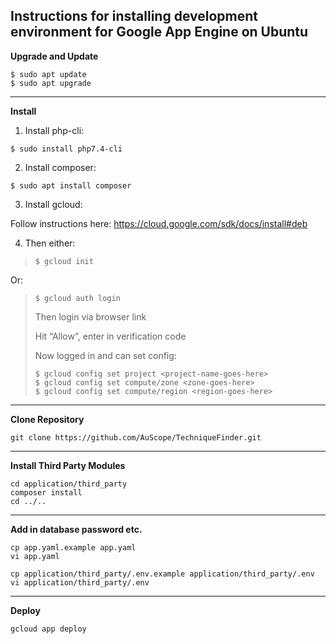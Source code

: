 ## Instructions for installing development environment for Google App Engine on Ubuntu

**Upgrade and Update**

```
$ sudo apt update
$ sudo apt upgrade
```

---

**Install**

1. Install php-cli:

```
$ sudo install php7.4-cli
```

2. Install composer:
```
$ sudo apt install composer
```

3. Install gcloud:

Follow instructions here: https://cloud.google.com/sdk/docs/install#deb

4. Then either:

>```
>$ gcloud init
>```

Or:

>```
>$ gcloud auth login
>```
>
> Then login via browser link
>
> Hit “Allow”, enter in verification code
>
> Now logged in and can set config:
>
>```
>$ gcloud config set project <project-name-goes-here>
>$ gcloud config set compute/zone <zone-goes-here>
>$ gcloud config set compute/region <region-goes-here>
> ```

---

**Clone Repository**

```
git clone https://github.com/AuScope/TechniqueFinder.git
```

---

**Install Third Party Modules**

```
cd application/third_party
composer install
cd ../..
```

---

**Add in database password etc.**

```
cp app.yaml.example app.yaml
vi app.yaml
```

```
cp application/third_party/.env.example application/third_party/.env
vi application/third_party/.env
```

---

**Deploy**

```
gcloud app deploy 
```
